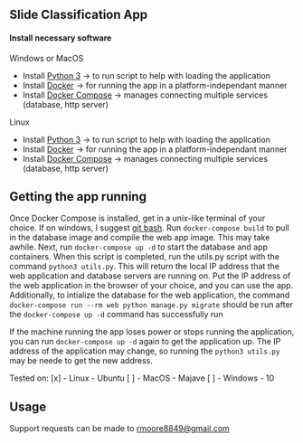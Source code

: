## Slide Classification App


#### Install necessary software

Windows or MacOS

- Install [Python 3](https://www.python.org/downloads/) -> to run script to help with loading the application 
- Install [Docker](https://docs.docker.com/v17.12/install/#desktop) -> for running the app in a platform-independant manner
- Install [Docker Compose](https://docs.docker.com/compose/install) -> manages connecting multiple services (database, http server)

 Linux

- Install [Python 3](https://www.python.org/downloads/) -> to run script to help with loading the application 
- Install [Docker](https://docs.docker.com/v17.12/install/#server) -> for running the app in a platform-independant manner
- Install [Docker Compose](https://docs.docker.com/compose/install) -> manages connecting multiple services (database, http server)


## Getting the app running

Once Docker Compose is installed, get in a unix-like terminal of your choice. If on windows, I suggest [git bash](http://gitbash.org'). Run `docker-compose build` to pull in the database image and compile the web app image. This may take awhile. Next, run `docker-compose up -d` to start the database and app containers. When this script is completed, run the utils.py script with the command `python3 utils.py`. This will return the local IP address that the web application and database servers are running on. Put the IP address of the web application in the browser of your choice, and you can use the app. 
Additionally, to intialize the database for the web application, the command `docker-compose run --rm web python manage.py migrate` should be run after the `docker-compose up -d` command has successfully run

If the machine running the app loses power or stops running the application, you can run `docker-compose up -d` again to get the application up. The IP address of the application may change, so running the `python3 utils.py` may be neede to get the new address.

Tested on:
[x] - Linux - Ubuntu 
[ ] - MacOS - Majave 
[ ] - Windows - 10


## Usage

Support requests can be made to rmoore8849@gmail.com
